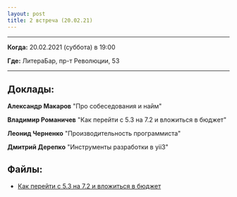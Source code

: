 ```yaml
---
layout: post
title: 2 встреча (20.02.21)
---
```


---

**Когда:** 20.02.2021 (суббота) в 19:00

**Где:** ЛитераБар, пр-т Революции, 53

---

## Доклады:

**Александр Макаров** "Про собеседования и найм"

**Владимир Романичев** "Как перейти с 5.3 на 7.2 и вложиться в бюджет"

**Леонид Черненко** "Производительность программиста"

**Дмитрий Дерепко** "Инструменты разработки в yii3"

## Файлы:

* [Как перейти с 5.3 на 7.2 и вложиться в бюджет](/files/2021/02/53to72.pptx)
